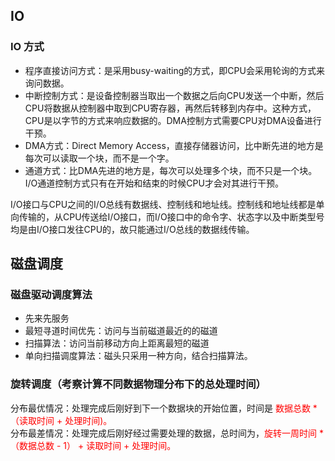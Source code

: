 ## IO
### IO 方式
- 程序直接访问方式：是采用busy-waiting的方式，即CPU会采用轮询的方式来询问数据。
- 中断控制方式：是设备控制器当取出一个数据之后向CPU发送一个中断，然后CPU将数据从控制器中取到CPU寄存器，再然后转移到内存中。这种方式，CPU是以字节的方式来响应数据的。DMA控制方式需要CPU对DMA设备进行干预。
- DMA方式：Direct Memory Access，直接存储器访问，比中断先进的地方是每次可以读取一个块，而不是一个字。
- 通道方式：比DMA先进的地方是，每次可以处理多个块，而不只是一个块。I/O通道控制方式只有在开始和结束的时候CPU才会对其进行干预。


I/O接口与CPU之间的I/O总线有数据线、控制线和地址线。控制线和地址线都是单向传输的，从CPU传送给I/O接口，而I/O接口中的命令字、状态字以及中断类型号均是由I/O接口发往CPU的，故只能通过I/O总线的数据线传输。

## 磁盘调度
### 磁盘驱动调度算法
- 先来先服务
- 最短寻道时间优先：访问与当前磁道最近的的磁道
- 扫描算法：访问当前移动方向上距离最短的磁道
- 单向扫描调度算法：磁头只采用一种方向，结合扫描算法。

### 旋转调度（考察计算不同数据物理分布下的总处理时间）
分布最优情况：处理完成后刚好到下一个数据块的开始位置，时间是 <font color='red'>数据总数 *（读取时间 + 处理时间)。</font><br>
分布最差情况：处理完成后刚好经过需要处理的数据，总时间为，<font color='red'>旋转一周时间 * （数据总数 - 1） + 读取时间 + 处理时间。</font>
